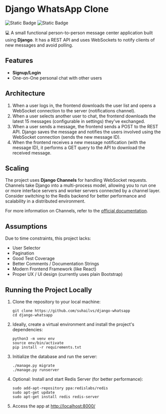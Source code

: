 
# Django WhatsApp Clone
![Static Badge](https://img.shields.io/badge/Python-green?logo=python&logoColor=white)
![Static Badge](https://img.shields.io/badge/Django-darkgreen)

💻 A small functional person-to-person message center application built using **Django**. It has a REST API and uses WebSockets to notify clients of new messages and avoid polling.

## Features

- **Signup/Login**
- One-on-One personal chat with other users

## Architecture

1. When a user logs in, the frontend downloads the user list and opens a WebSocket connection to the server (notifications channel).
2. When a user selects another user to chat, the frontend downloads the latest 15 messages (configurable in settings) they've exchanged.
3. When a user sends a message, the frontend sends a POST to the REST API. Django saves the message and notifies the users involved using the WebSocket connection (sends the new message ID).
4. When the frontend receives a new message notification (with the message ID), it performs a GET query to the API to download the received message.

## Scaling

The project uses **Django Channels** for handling WebSocket requests. Channels take Django into a multi-process model, allowing you to run one or more interface servers and worker servers connected by a channel layer. Consider switching to the Redis backend for better performance and scalability in a distributed environment.

For more information on Channels, refer to the [official documentation](https://channels.readthedocs.io/en/latest/introduction.html).

## Assumptions

Due to time constraints, this project lacks:

- User Selector
- Pagination
- Good Test Coverage
- Better Comments / Documentation Strings
- Modern Frontend Framework (like React)
- Proper UX / UI design (currently uses plain Bootstrap)

## Running the Project Locally

1. Clone the repository to your local machine:
   ```
   git clone https://github.com/suhailvs/django-whatsapp
   cd django-whatsapp
   ```

2. Ideally, create a virtual environment and install the project's dependencies:
   ```
   python3 -m venv env
   source env/bin/activate
   pip install -r requirements.txt
   ```

3. Initialize the database and run the server:
   ```
   ./manage.py migrate
   ./manage.py runserver
   ```

4. Optional: Install and start Redis Server (for better performance):
   ```
   sudo add-apt-repository ppa:redislabs/redis
   sudo apt-get update
   sudo apt-get install redis redis-server
   ```

5. Access the app at [http://localhost:8000/](http://localhost:8000/)

